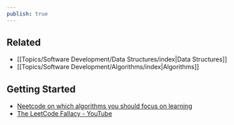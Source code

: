 ```yaml
---
publish: true
---
```

## Related 
- [[Topics/Software Development/Data Structures/index|Data Structures]] 
- [[Topics/Software Development/Algorithms/index|Algorithms]] 

## Getting Started
- [Neetcode on which algorithms you should focus on learning](https://youtu.be/aHZW7TuY_yo?si=TPJ97_TkNJRVqd8W&t=583) 
- [The LeetCode Fallacy - YouTube](https://www.youtube.com/watch?v=2V7yPrxJ8Ck) 